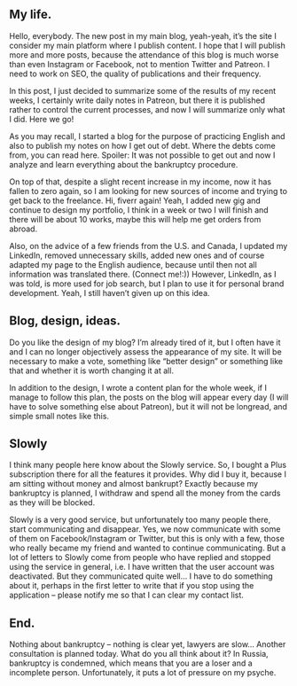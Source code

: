 ## My life.
Hello, everybody. The new post in my main blog, yeah-yeah, it’s the site I consider my main platform where I publish content. I hope that I will publish more and more posts, because the attendance of this blog is much worse than even Instagram or Facebook, not to mention Twitter and Patreon. I need to work on SEO, the quality of publications and their frequency.

In this post, I just decided to summarize some of the results of my recent weeks, I certainly write daily notes in Patreon, but there it is published rather to control the current processes, and now I will summarize only what I did. Here we go!

As you may recall, I started a blog for the purpose of practicing English and also to publish my notes on how I get out of debt. Where the debts come from, you can read here.
Spoiler: It was not possible to get out and now I analyze and learn everything about the bankruptcy procedure. 

On top of that, despite a slight recent increase in my income, now it has fallen to zero again, so I am looking for new sources of income and trying to get back to the freelance. Hi, fiverr again! Yeah, I added new gig and continue to design my portfolio, I think in a week or two I will finish and there will be about 10 works, maybe this will help me get orders from abroad.

Also, on the advice of a few friends from the U.S. and Canada, I updated my LinkedIn, removed unnecessary skills, added new ones and of course adapted my page to the English audience, because until then not all information was translated there. (Connect me!:)) However, LinkedIn, as I was told, is more used for job search, but I plan to use it for personal brand development. Yeah, I still haven’t given up on this idea.

## Blog, design, ideas.
Do you like the design of my blog? I’m already tired of it, but I often have it and I can no longer objectively assess the appearance of my site. It will be necessary to make a vote, something like “better design” or something like that and whether it is worth changing it at all. 

In addition to the design, I wrote a content plan for the whole week, if I manage to follow this plan, the posts on the blog will appear every day (I will have to solve something else about Patreon), but it will not be longread, and simple small notes like this.

## Slowly
I think many people here know about the Slowly service. So, I bought a Plus subscription there for all the features it provides. Why did I buy it, because I am sitting without money and almost bankrupt? Exactly because my bankruptcy is planned, I withdraw and spend all the money from the cards as they will be blocked. 

Slowly is a very good service, but unfortunately too many people there, start communicating and disappear. Yes, we now communicate with some of them on Facebook/Instagram or Twitter, but this is only with a few, those who really became my friend and wanted to continue communicating. But a lot of letters to Slowly come from people who have replied and stopped using the service in general, i.e. I have written that the user account was deactivated. But they communicated quite well… I have to do something about it, perhaps in the first letter to write that if you stop using the application – please notify me so that I can clear my contact list. 

## End.
Nothing about bankruptcy – nothing is clear yet, lawyers are slow… Another consultation is planned today.  What do you all think about it? In Russia, bankruptcy is condemned, which means that you are a loser and a incomplete person. Unfortunately, it puts a lot of pressure on my psyche.
